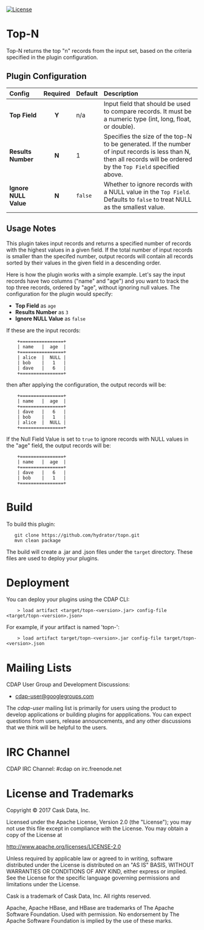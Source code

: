[![License](https://img.shields.io/badge/License-Apache%202.0-blue.svg)](https://opensource.org/licenses/Apache-2.0)

# Top-N

Top-N returns the top "n" records from the input set, based on the criteria specified in the plugin configuration.


## Plugin Configuration

| Config | Required | Default | Description |
| :------------ | :------: | :----- | :---------- |
| **Top Field** | **Y** | n/a | Input field that should be used to compare records. It must be a numeric type (int, long, float, or double).|
| **Results Number** | **N** | 1 | Specifies the size of the top-N to be generated. If the number of input records is less than N, then all records will be ordered by the `Top Field` specified above.  |
| **Ignore NULL Value** | **N** | `false` | Whether to ignore records with a NULL value in the `Top Field`. Defaults to `false` to treat NULL as the smallest value. |


## Usage Notes

This plugin takes input records and returns a specified number of records with the highest values
in a given field. If the total number of input records is smaller than the specifed number,
output records will contain all records sorted by their values in the given field in a
descending order.

Here is how the plugin works with a simple example. Let's say the input records
have two columns ("name" and "age") and you want to track the top three records, ordered by "age",
without ignoring null values. The configuration for the plugin would specify:

* **Top Field** as `age`
* **Results Number** as `3`
* **Ignore NULL Value** as `false`

If these are the input records:

        +================+
        | name   |  age  |
        +================+
        | alice  |  NULL |
        | bob    |   1   |
        | dave   |   6   |
        +================+

then after applying the configuration, the output records will be:

        +================+
        | name   |  age  |
        +================+
        | dave   |   6   |
        | bob    |   1   |
        | alice  |  NULL |
        +================+

If the Null Field Value is set to `true` to ignore records with NULL values in the "age" field, the output records will be:

        +================+
        | name   |  age  |
        +================+
        | dave   |   6   |
        | bob    |   1   |
        +================+

# Build
To build this plugin:

       git clone https://github.com/hydrator/topn.git
       mvn clean package   

The build will create a .jar and .json files under the `target` directory.
These files are used to deploy your plugins.

# Deployment

You can deploy your plugins using the CDAP CLI:

        > load artifact <target/topn-<version>.jar> config-file <target/topn-<version>.json>

For example, if your artifact is named 'topn-<version>':

        > load artifact target/topn-<version>.jar config-file target/topn-<version>.json
    
# Mailing Lists

CDAP User Group and Development Discussions:

* [cdap-user@googlegroups.com](https://groups.google.com/d/forum/cdap-user>)

The *cdap-user* mailing list is primarily for users using the product to develop
applications or building plugins for appplications. You can expect questions from 
users, release announcements, and any other discussions that we think will be helpful 
to the users.

# IRC Channel

CDAP IRC Channel: #cdap on irc.freenode.net

# License and Trademarks

Copyright © 2017 Cask Data, Inc.

Licensed under the Apache License, Version 2.0 (the "License"); you may not use this file except
in compliance with the License. You may obtain a copy of the License at

http://www.apache.org/licenses/LICENSE-2.0

Unless required by applicable law or agreed to in writing, software distributed under the 
License is distributed on an "AS IS" BASIS, WITHOUT WARRANTIES OR CONDITIONS OF ANY KIND, 
either express or implied. See the License for the specific language governing permissions 
and limitations under the License.

Cask is a trademark of Cask Data, Inc. All rights reserved.

Apache, Apache HBase, and HBase are trademarks of The Apache Software Foundation. Used with
permission. No endorsement by The Apache Software Foundation is implied by the use of these marks. 
